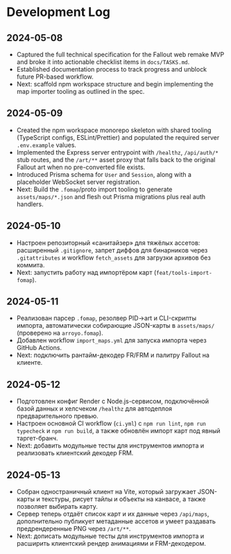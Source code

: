# Development Log

## 2024-05-08
- Captured the full technical specification for the Fallout web remake MVP and broke it into actionable checklist items in `docs/TASKS.md`.
- Established documentation process to track progress and unblock future PR-based workflow.
- Next: scaffold npm workspace structure and begin implementing the map importer tooling as outlined in the spec.

## 2024-05-09
- Created the npm workspace monorepo skeleton with shared tooling (TypeScript configs, ESLint/Prettier) and populated the required server `.env.example` values.
- Implemented the Express server entrypoint with `/healthz`, `/api/auth/*` stub routes, and the `/art/**` asset proxy that falls back to the original Fallout art when no pre-converted file exists.
- Introduced Prisma schema for `User` and `Session`, along with a placeholder WebSocket server registration.
- Next: Build the `.fomap`/proto import tooling to generate `assets/maps/*.json` and flesh out Prisma migrations plus real auth handlers.

## 2024-05-10
- Настроен репозиторный «санитайзер» для тяжёлых ассетов: расширенный `.gitignore`, запрет диффов для бинарников через `.gitattributes` и workflow `fetch_assets` для загрузки архивов без коммита.
- Next: запустить работу над импортёром карт (`feat/tools-import-fomap`).

## 2024-05-11
- Реализован парсер `.fomap`, резолвер PID→art и CLI-скрипты импорта, автоматически собирающие JSON-карты в `assets/maps/` (проверено на `arroyo.fomap`).
- Добавлен workflow `import_maps.yml` для запуска импорта через GitHub Actions.
- Next: подключить рантайм-декодер FR/FRM и палитру Fallout на клиенте.

## 2024-05-12
- Подготовлен конфиг Render с Node.js-сервисом, подключённой базой данных и хелсчеком `/healthz` для автодеплоя предварительного превью.
- Настроен основной CI workflow (`ci.yml`) с `npm run lint`, `npm run typecheck` и `npm run build`, а также обновлён импорт карт под явный таргет-бранч.
- Next: добавить модульные тесты для инструментов импорта и реализовать клиентский декодер FRM.

## 2024-05-13
- Собран одностраничный клиент на Vite, который загружает JSON-карты и текстуры, рисует тайлы и объекты на канвасе, а также позволяет выбирать карту.
- Сервер теперь отдаёт список карт и их данные через `/api/maps`, дополнительно публикует метаданные ассетов и умеет раздавать предрендеренные PNG через `/art/**`.
- Next: дописать модульные тесты для инструментов импорта и расширить клиентский рендер анимациями и FRM-декодером.
